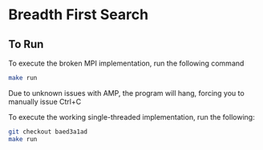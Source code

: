 # Breadth First Search

## To Run

To execute the broken MPI implementation, run the following command
```bash
make run
```

Due to unknown issues with AMP, the program will hang, forcing you to manually issue Ctrl+C

To execute the working single-threaded implementation, run the following:
```bash
git checkout baed3a1ad
make run
```
